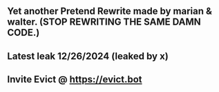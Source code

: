 ## Yet another Pretend Rewrite made by marian & walter. (STOP REWRITING THE SAME DAMN CODE.) 
## Latest leak 12/26/2024 (leaked by x)
## Invite Evict @ https://evict.bot